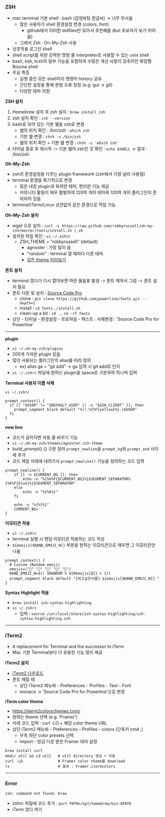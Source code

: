 ### ZSH

- mac terminal 기본 shell : bash (검정바탕 흰글씨) -> 너무 무서움
  - 많은 사용자가 shell 환경설정 변경 (colors, font)
    - github에서 이러한 dotfiles만 모아서 추천해줌 (but 초보자가 보기 어려움)
  - 그래서 Zsh : On-My-Zsh 사용
- 상호작용 로그인 shell
- shell script를 위한 강력한 명령 줄 interpreter로 사용할 수 있는 unix shell
- bash, ksh, tcsh의 일부 기능을 포함하여 수많은 개선 사항이 갖추어진 확장형 Bourne shell
- 주요 특징
  - 실행 중인 모든 shell끼리 명령어 history 공유
  - 간단한 설정을 통해 문법 오류 정정 (e.g. gut → git)
  - 다양한 테마 지원

<b>ZSH 설치</b>
1) Homebrew 설치 후 zsh 설치 : `brew install zsh`
2) zsh 설치 확인 : `zsh --version`
3) bash로 되어 있는 기본 쉘을 zsh로 변경
   - 쉘의 위치 확인 : /bin/zsh : `which zsh`
   - 기본 쉘 변경 : `chsh -s /bin/zsh`
   - 쉘의 위치 확인 + 기본 쉘 변경 : `chsh -s 'which zsh'`
4) 터미널 종료 후 재시작 -> 기본 쉘이 zsh인 것 확인 : `echo $SHELL` → 결과 : /bin/zsh

<b>Oh-My-Zsh</b>
- zsh의 환경설정을 다루는 plugin framework (zsh에서 가장 널리 사용됨)
- terminal 환경을 획기적으로 변경
  - 많은 내장 plugin과 화려한 테마, 편리한 기능 제공
  - 커뮤니티 활동이 매우 활발하여 120여 개의 테마와 120여 개의 플러그인이 준비되어 있음
- terminal/iTerm/Linux 상관없이 같은 환경으로 작업 가능

<b>Oh-My-Zsh 설치</b>
- wget 으로 설치 : `curl -L https://raw.github.com/robbyrussell/oh-my-zsh/master/tools/install.sh | sh`
- 설치된 파일 확인 : `vi ~/.zshrc`
  - ZSH_THEME = "robbyrussell" (default)
    - agnoster : 가장 많이 씀
    - "random" : terminal 열 때마다 다른 테마
    - [모든 theme 미리보기](https://github.com/ohmyzsh/ohmyzsh/wiki/Themes)

<b>폰트 설치</b>
- terminal 껐다가 다시 열어보면 파란 물음표 발생 -> 폰트 깨져서 그럼 -> 폰트 설치 필요
- 폰트 다운 및 설치 : [Source Code Pro](https://github.com/powerline/fonts/blob/master/SourceCodePro/Source%20Code%20Pro%20for%20Powerline.otf)
  - clone : `git clone https://github.com/powerline/fonts.git --depth=1`
  - install : `cd fonts` `./install.sh`
  - clean-up a bit : `cd ..` `rm -rf fonts`
- 상단 - 터미널 - 환경설정 - 프로파일 - 텍스트 : 서체변경 : 'Source Code Pro for Powerline'

---

<b>plugin</b>
- `vi ~/.oh-my-zsh/plugins`
- 200개 가까운 plugin 있음
- 많이 사용되는 플러그인의 alias를 미리 정의
  - ex) alias ga = "git add" → ga 입력 시 git add로 인지
- `vi ~/.zshrc` 파일에 원하는 plugin을 space로 구분하여 하나씩 입력


<b>Terminal 사용자 이름 삭제</b>

```console
vi ~/.zshrc

prompt_context() {
  if [[ "$USER" != "$DEFAULT_USER" || -n "$SSH_CLIENT" ]]; then
    prompt_segment black default "%(!.%{%F{yellow}%}.)$USER"
  fi
}
```

<b>new line</b>
- 코드가 길어지면 자동 줄 바꾸기 기능
- `vi ~/.oh-my-zsh/themes/agnoster.zsh-theme`
- build_prompt() {} 구문 찾아 `prompt_newline`을 `prompt_hg`와 `prompt_end` 사이에 추가
- 코드 제일 아래에 내려가서 `prompt_newline()` 기능을 정의하는 코드 입력

```console
prompt_newline() {
    if [[ -n $CURRENT_BG ]]; then
        echo -n "%{%k%F{$CURRENT_BG}%}$SEGMENT_SEPARATOR%{%k%F{blue}%}$SEGMENT_SEPARATOR"
    else
        echo -n "%{%k%}"
    fi

    echo -n "%{%f%}"
    CURRENT_BG=''
}
```

<b>이모티콘 적용</b>
- `vi ~/.zshrc`
- terminal 실행 시 랜덤 이모티콘 적용하는 코드 작성
- `${emojis[$RAND_EMOJI_N]}` 부분을 원하는 이모티콘으로 채우면 그 이모티콘만 나옴

```console
prompt_context() { 
  # Custom (Random emoji) 
  emojis=("🌙" "📌" "🦄" "👑" "🌈")
  RAND_EMOJI_N=$(( $RANDOM % ${#emojis[@]} + 1)) 
  prompt_segment black default "{하고싶은이름} ${emojis[$RAND_EMOJI_N]} " 
}
```

<b>Syntax Highlight 적용</b>
- `brew install zsh-syntax-highlighting`
- `vi ~/.zshrc`
  - 입력 : `source /usr/local/share/zsh-syntax-highlighting/zsh-syntax-highlighting.zsh`

---

### iTerm2

- A replacement for Terminal and the successor to iTerm
- Mac 기본 Terminal보다 더 유용한 기능 많이 제공


<b>iTerm2 설치</b>
- [iTerm2 다운로드](https://iterm2.com/)
- 폰트 깨질 때
  - 상단 iTerm2 메뉴바 - Preferences - Profiles - Text - Font
  - monaco → 'Source Code Pro for Powerline'으로 변경

<b>iTerm color theme</b>
- https://iterm2colorschemes.com/
- 원하는 theme 선택 (e.g. 'Framer')
- 아래 코드 입력 : curl -LO + 해당 color theme URL
- 상단 iTerm2 메뉴바 - Preferences - Profiles - colors (단축키 cmd ,)
  - 우측 하단 color presets 선택
  - import - 방금 다운 받은 Framer 테마 설정

```console
brew install curl
mkdir util && cd util   # util directory 생성 + 이동
curl -LO                # Framer color theme를 download
ls                      # 결과 : Framer.itermcolors
```

---

### Error

`zsh: command not found: brew`
- zshrc 파일에 코드 추가 : `port PATH=/opt/homebrew/bin:$PATH`
- iTerm 껐다 켜기

